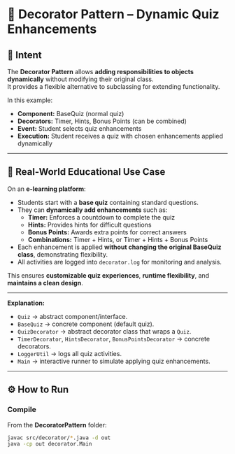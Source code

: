 # 📘 Decorator Pattern – Dynamic Quiz Enhancements

## 🎯 Intent  
The **Decorator Pattern** allows **adding responsibilities to objects dynamically** without modifying their original class.  
It provides a flexible alternative to subclassing for extending functionality.

In this example:  
- **Component:** BaseQuiz (normal quiz)  
- **Decorators:** Timer, Hints, Bonus Points (can be combined)  
- **Event:** Student selects quiz enhancements  
- **Execution:** Student receives a quiz with chosen enhancements applied dynamically  

---

## 🏫 Real-World Educational Use Case  
On an **e-learning platform**:  
- Students start with a **base quiz** containing standard questions.  
- They can **dynamically add enhancements** such as:
  - **Timer:** Enforces a countdown to complete the quiz  
  - **Hints:** Provides hints for difficult questions  
  - **Bonus Points:** Awards extra points for correct answers  
  - **Combinations:** Timer + Hints, or Timer + Hints + Bonus Points  
- Each enhancement is applied **without changing the original BaseQuiz class**, demonstrating flexibility.  
- All activities are logged into `decorator.log` for monitoring and analysis.

This ensures **customizable quiz experiences**, **runtime flexibility**, and **maintains a clean design**.  

---

**Explanation:**  
- `Quiz` → abstract component/interface.  
- `BaseQuiz` → concrete component (default quiz).  
- `QuizDecorator` → abstract decorator class that wraps a `Quiz`.  
- `TimerDecorator`, `HintsDecorator`, `BonusPointsDecorator` → concrete decorators.  
- `LoggerUtil` → logs all quiz activities.  
- `Main` → interactive runner to simulate applying quiz enhancements.  

---

## ⚙️ How to Run  

### Compile  
From the **DecoratorPattern** folder:  
```bash
javac src/decorator/*.java -d out
java -cp out decorator.Main
